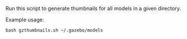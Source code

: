 Run this script to generate thumbnails for all models in a given directory.

Example usage:

    bash gzthumbnails.sh ~/.gazebo/models
